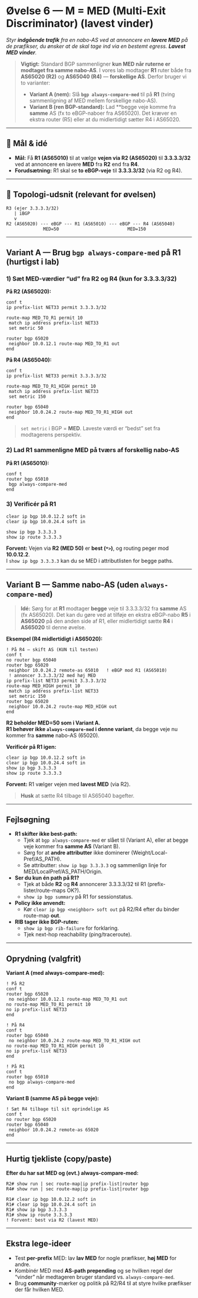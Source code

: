 # Øvelse 6 — **M = MED (Multi-Exit Discriminator)** (lavest vinder)
*Styr **indgående trafik** fra en nabo-AS ved at annoncere en **lavere MED** på de præfikser, du ønsker at de skal tage ind via en bestemt egress. **Lavest MED vinder**.*

> **Vigtigt:** Standard BGP sammenligner **kun MED når ruterne er modtaget fra samme nabo-AS**. I vores lab modtager **R1** ruter både fra **AS65020 (R2)** og **AS65040 (R4)** — **forskellige AS**. Derfor bruger vi to varianter:
> - **Variant A (nem):** Slå **`bgp always-compare-med`** til på **R1** (tving sammenligning af MED mellem forskellige nabo-AS).
> - **Variant B (ren BGP-standard):** Lad **begge veje komme fra **samme** AS (fx to eBGP-naboer fra AS65020). Det kræver en ekstra router (R5) eller at du midlertidigt sætter R4 i AS65020.

---

## 🎯 Mål & idé
- **Mål:** Få **R1 (AS65010)** til at vælge **vejen via R2 (AS65020)** til **3.3.3.3/32** ved at annoncere en lavere **MED** fra **R2** end fra **R4**.
- **Forudsætning:** R1 skal se **to eBGP-veje** til **3.3.3.3/32** (via R2 og R4).

---

## 🧱 Topologi-udsnit (relevant for øvelsen)
```
R3 (ejer 3.3.3.3/32)
   | iBGP
   v
R2 (AS65020) --- eBGP --- R1 (AS65010) --- eBGP --- R4 (AS65040)
              MED=50                          MED=150
```

---

## Variant A — Brug `bgp always-compare-med` på **R1** (hurtigst i lab)

### 1) Sæt MED-værdier “ud” fra R2 og R4 (kun for 3.3.3.3/32)

**På R2 (AS65020):**
```cisco
conf t
ip prefix-list NET33 permit 3.3.3.3/32

route-map MED_TO_R1 permit 10
 match ip address prefix-list NET33
 set metric 50

router bgp 65020
 neighbor 10.0.12.1 route-map MED_TO_R1 out
end
```

**På R4 (AS65040):**
```cisco
conf t
ip prefix-list NET33 permit 3.3.3.3/32

route-map MED_TO_R1_HIGH permit 10
 match ip address prefix-list NET33
 set metric 150

router bgp 65040
 neighbor 10.0.24.2 route-map MED_TO_R1_HIGH out
end
```

> `set metric` i BGP = **MED**. Laveste værdi er “bedst” set fra modtagerens perspektiv.

### 2) Lad R1 sammenligne MED på tværs af forskellig nabo-AS
**På R1 (AS65010):**
```cisco
conf t
router bgp 65010
 bgp always-compare-med
end
```

### 3) Verificér på **R1**
```cisco
clear ip bgp 10.0.12.2 soft in
clear ip bgp 10.0.24.4 soft in

show ip bgp 3.3.3.3
show ip route 3.3.3.3
```
**Forvent:** Vejen via **R2 (MED 50)** er **best (`*>`)**, og routing peger mod **10.0.12.2**.  
I `show ip bgp 3.3.3.3` kan du se MED i attributlisten for begge paths.

---

## Variant B — Samme nabo-AS (uden `always-compare-med`)
> **Idé:** Sørg for at **R1** modtager **begge** veje til 3.3.3.3/32 fra **samme** AS (fx AS65020). Det kan du gøre ved at tilføje en ekstra eBGP-nabo **R5** i **AS65020** på den anden side af R1, eller midlertidigt sætte **R4** i **AS65020** til denne øvelse.

**Eksempel (R4 midlertidigt i AS65020):**
```cisco
! På R4 – skift AS (KUN til testen)
conf t
no router bgp 65040
router bgp 65020
 neighbor 10.0.24.2 remote-as 65010   ! eBGP mod R1 (AS65010)
 ! annoncer 3.3.3.3/32 med høj MED
ip prefix-list NET33 permit 3.3.3.3/32
route-map MED_HIGH permit 10
 match ip address prefix-list NET33
 set metric 150
router bgp 65020
 neighbor 10.0.24.2 route-map MED_HIGH out
end
```

**R2 beholder MED=50 som i Variant A.**  
**R1 behøver ikke `always-compare-med` i denne variant**, da begge veje nu kommer fra **samme** nabo-AS (65020).

**Verificér på R1 igen:**
```cisco
clear ip bgp 10.0.12.2 soft in
clear ip bgp 10.0.24.4 soft in
show ip bgp 3.3.3.3
show ip route 3.3.3.3
```
**Forvent:** R1 vælger vejen med **lavest MED** (via R2).

> **Husk** at sætte R4 tilbage til AS65040 bagefter.

---

## Fejlsøgning
- **R1 skifter ikke best-path:**  
  - Tjek at `bgp always-compare-med` er slået til (Variant A), eller at begge veje kommer fra **samme AS** (Variant B).  
  - Sørg for at **andre attributter** ikke dominerer (Weight/Local-Pref/AS_PATH).  
  - Se attributter: `show ip bgp 3.3.3.3` og sammenlign linje for MED/LocalPref/AS_PATH/Origin.
- **Ser du kun én path på R1?**  
  - Tjek at både **R2** og **R4** annoncerer 3.3.3.3/32 til R1 (prefix-lister/route-maps OK?).  
  - `show ip bgp summary` på R1 for sessionstatus.
- **Policy ikke anvendt:**  
  - Kør `clear ip bgp <neighbor> soft out` på R2/R4 efter du binder route-map **out**.
- **RIB tager ikke BGP-ruten:**  
  - `show ip bgp rib-failure` for forklaring.  
  - Tjek next-hop reachability (ping/traceroute).

---

## Oprydning (valgfrit)

**Variant A (med always-compare-med):**
```cisco
! På R2
conf t
router bgp 65020
 no neighbor 10.0.12.1 route-map MED_TO_R1 out
no route-map MED_TO_R1 permit 10
no ip prefix-list NET33
end

! På R4
conf t
router bgp 65040
 no neighbor 10.0.24.2 route-map MED_TO_R1_HIGH out
no route-map MED_TO_R1_HIGH permit 10
no ip prefix-list NET33
end

! På R1
conf t
router bgp 65010
 no bgp always-compare-med
end
```

**Variant B (samme AS på begge veje):**
```cisco
! Sæt R4 tilbage til sit oprindelige AS
conf t
no router bgp 65020
router bgp 65040
 neighbor 10.0.24.2 remote-as 65020
end
```

---

## Hurtig tjekliste (copy/paste)

**Efter du har sat MED og (evt.) always-compare-med:**
```cisco
R2# show run | sec route-map|ip prefix-list|router bgp
R4# show run | sec route-map|ip prefix-list|router bgp

R1# clear ip bgp 10.0.12.2 soft in
R1# clear ip bgp 10.0.24.4 soft in
R1# show ip bgp 3.3.3.3
R1# show ip route 3.3.3.3
! Forvent: best via R2 (lavest MED)
```

---

## Ekstra lege-ideer
- Test **per-prefix** MED: lav **lav MED** for nogle præfikser, **høj MED** for andre.  
- Kombinér MED med **AS-path prepending** og se hvilken regel der “vinder” når medtageren bruger standard vs. `always-compare-med`.  
- Brug **community**-mærker og politik på R2/R4 til at styre hvilke præfikser der får hvilken MED.
